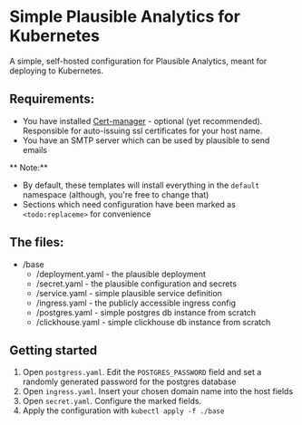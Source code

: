 # Simple Plausible Analytics for Kubernetes
A simple, self-hosted configuration for Plausible Analytics, meant for deploying to Kubernetes.

## Requirements:
- You have installed [Cert-manager](https://cert-manager.io/docs/) - optional (yet recommended). Responsible for auto-issuing ssl certificates for your host name. 
- You have an SMTP server which can be used by plausible to send emails

** Note:**
- By default, these templates will install everything in the `default` namespace (although, you're free to change that)
- Sections which need configuration have been marked as `<todo:replaceme>` for convenience

## The files:
- /base
  - /deployment.yaml       - the plausible deployment
  - /secret.yaml           - the plausible configuration and secrets 
  - /service.yaml          - simple plausible service definition 
  - /ingress.yaml          - the publicly accessible ingress config
  - /postgres.yaml         - simple postgres db instance from scratch
  - /clickhouse.yaml       - simple clickhouse db instance from scratch

## Getting started
1. Open `postgress.yaml`. Edit the `POSTGRES_PASSWORD` field and set a randomly generated password for the postgres database
2. Open `ingress.yaml`. Insert your chosen domain name into the host fields 
3. Open `secret.yaml`. Configure the marked fields.
4. Apply the configuration with `kubectl apply -f ./base`